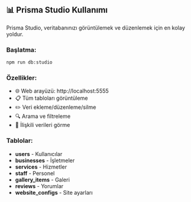 ## 📊 Prisma Studio Kullanımı

Prisma Studio, veritabanınızı görüntülemek ve düzenlemek için en kolay yoldur.

### Başlatma:
```bash
npm run db:studio
```

### Özellikler:
- 🌐 Web arayüzü: http://localhost:5555
- 📋 Tüm tabloları görüntüleme
- ✏️ Veri ekleme/düzenleme/silme
- 🔍 Arama ve filtreleme
- 🔗 İlişkili verileri görme

### Tablolar:
- **users** - Kullanıcılar
- **businesses** - İşletmeler
- **services** - Hizmetler
- **staff** - Personel
- **gallery_items** - Galeri
- **reviews** - Yorumlar
- **website_configs** - Site ayarları
